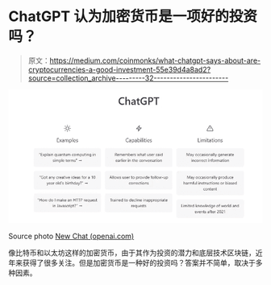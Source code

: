 # ChatGPT 认为加密货币是一项好的投资吗？

> 原文：<https://medium.com/coinmonks/what-chatgpt-says-about-are-cryptocurrencies-a-good-investment-55e39d4a8ad2?source=collection_archive---------32----------------------->

![](img/0bd88de92d25e9b4e32d56d39ffa8531.png)

Source photo [New Chat (openai.com)](https://chat.openai.com/chat)

像比特币和以太坊这样的加密货币，由于其作为投资的潜力和底层技术区块链，近年来获得了很多关注。但是加密货币是一种好的投资吗？答案并不简单，取决于多种因素。